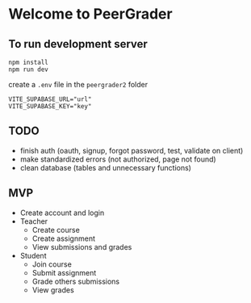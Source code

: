 # Welcome to PeerGrader

## To run development server

```tsx
npm install
npm run dev
```

create a `.env` file in the `peergrader2` folder

```tsx
VITE_SUPABASE_URL="url"
VITE_SUPABASE_KEY="key"
```

## TODO

* finish auth (oauth, signup, forgot password, test, validate on client)
* make standardized errors (not authorized, page not found)
* clean database (tables and unnecessary functions)

## MVP

* Create account and login
* Teacher
  * Create course
  * Create assignment
  * View submissions and grades
* Student
  * Join course
  * Submit assignment
  * Grade others submissions
  * View grades
